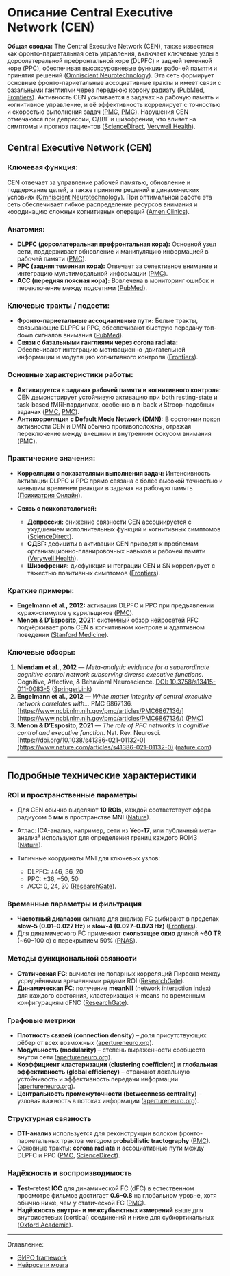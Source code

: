 # Описание Central Executive Network (CEN)  

**Общая сводка:**
The Central Executive Network (CEN), также известная как фронто-париетальная сеть управления, включает ключевые узлы в дорсолатеральной префронтальной коре (DLPFC) и задней теменной коре (PPC), обеспечивая высокоуровневые функции рабочей памяти и принятия решений ([Omniscient Neurotechnology][1]). Эта сеть формирует основные фронто-париетальные ассоциативные тракты и имеет связи с базальными ганглиями через переднюю корону радиату ([PubMed][2], [Frontiers][3]). Активность CEN усиливается в задачах на рабочую память и когнитивное управление, и её эффективность коррелирует с точностью и скоростью выполнения задач ([PMC][4], [PMC][5]). Нарушения CEN отмечаются при депрессии, СДВГ и шизофрении, что влияет на симптомы и прогноз пациентов ([ScienceDirect][6], [Verywell Health][7]).

## **Central Executive Network (CEN)**

### **Ключевая функция:**

CEN отвечает за управление рабочей памятью, обновление и поддержание целей, а также принятие решений в динамических условиях ([Omniscient Neurotechnology][1]). При оптимальной работе эта сеть обеспечивает гибкое распределение ресурсов внимания и координацию сложных когнитивных операций ([Amen Clinics][8]).

### **Анатомия:**

* **DLPFC (дорсолатеральная префронтальная кора):**
  Основной узел сети, поддерживает обновление и манипуляцию информацией в рабочей памяти ([PMC][4]).
* **PPC (задняя теменная кора):**
  Отвечает за селективное внимание и интеграцию мультимодальной информации ([PMC][9]).
* **ACC (передняя поясная кора):**
  Вовлечена в мониторинг ошибок и переключение между подсетями ([PubMed][10]).

### **Ключевые тракты / подсети:**

* **Фронто-париетальные ассоциативные пути:**
  Белые тракты, связывающие DLPFC и PPC, обеспечивают быструю передачу топ-down сигналов внимания ([PubMed][2]).
* **Связи с базальными ганглиями через corona radiata:**
  Обеспечивают интеграцию мотивационно-двигательной информации и модуляцию когнитивного контроля ([Frontiers][3]).

### **Основные характеристики работы:**

* **Активируется в задачах рабочей памяти и когнитивного контроля:**
  CEN демонстрирует устойчивую активацию при both resting-state и task-based fMRI-пардигмах, особенно в n-back и Stroop-подобных задачах ([PMC][4], [PMC][5]).
* **Антикорреляция с Default Mode Network (DMN):**
  В состоянии покоя активности CEN и DMN обычно противоположны, отражая переключение между внешним и внутренним фокусом внимания ([PMC][11]).

### **Практические значения:**

* **Корреляции с показателями выполнения задач:**
  Интенсивность активации DLPFC и PPC прямо связана с более высокой точностью и меньшим временем реакции в задачах на рабочую память ([Психиатрия Онлайн][12]).
* **Связь с психопатологией:**

  * **Депрессия:** снижение связности CEN ассоциируется с ухудшением исполнительных функций и когнитивных симптомов ([ScienceDirect][6]).
  * **СДВГ:** дефициты в активации CEN приводят к проблемам организационно-планировочных навыков и рабочей памяти ([Verywell Health][7]).
  * **Шизофрения:** дисфункция интеграции CEN и SN коррелирует с тяжестью позитивных симптомов ([Frontiers][13]).

### **Краткие примеры:**

* **Engelmann et al., 2012:** активация DLPFC и PPC при предъявлении кураж-стимулов у курильщиков ([PMC][9]).
* **Menon & D’Esposito, 2021:** системный обзор нейросетей PFC подчёркивает роль CEN в когнитивном контроле и адаптивном поведении ([Stanford Medicine][14]).

### **Ключевые обзоры:**

1. **Niendam et al., 2012** — *Meta-analytic evidence for a superordinate cognitive control network subserving diverse executive functions*. Cognitive, Affective, & Behavioral Neuroscience. [DOI: 10.3758/s13415-011-0083-5](https://doi.org/10.3758/s13415-011-0083-5) ([SpringerLink][15])
2. **Engelmann et al., 2012** — *White matter integrity of central executive network correlates with…* PMC 6867136. [https://www.ncbi.nlm.nih.gov/pmc/articles/PMC6867136/](https://www.ncbi.nlm.nih.gov/pmc/articles/PMC6867136/) ([PMC][9])
3. **Menon & D’Esposito, 2021** — *The role of PFC networks in cognitive control and executive function*. Nat. Rev. Neurosci. [https://doi.org/10.1038/s41386-021-01132-0](https://www.nature.com/articles/s41386-021-01132-0) ([nature.com][16])


[1]: https://www.o8t.com/blog/central-executive-network "The Central Executive Network (CEN)"
[2]: https://pubmed.ncbi.nlm.nih.gov/37703295/ "White matter tracts and executive functions: a review of causal and ..."
[3]: https://www.frontiersin.org/journals/integrative-neuroscience/articles/10.3389/fnint.2018.00043/full "The Relation Between White Matter Microstructure and Network ..."
[4]: https://pmc.ncbi.nlm.nih.gov/articles/PMC5447931/ "Working Memory in the Prefrontal Cortex - PMC - PubMed Central"
[5]: https://pmc.ncbi.nlm.nih.gov/articles/PMC8558818/ "Activation of the cognitive control network associated with ..."
[6]: https://www.sciencedirect.com/topics/psychology/central-executive-network "Central Executive Network - an overview | ScienceDirect Topics"
[7]: https://www.verywellhealth.com/executive-function-and-adhd-5210236 "Managing Executive Dysfunction in ADHD"
[8]: https://www.amenclinics.com/blog/how-the-central-executive-network-impacts-mental-health/ "How the Central Executive Network Impacts Mental Health"
[9]: https://pmc.ncbi.nlm.nih.gov/articles/PMC6867136/ "White matter integrity of central executive network correlates with ..."
[10]: https://pubmed.ncbi.nlm.nih.gov/22282036/ "Meta-analytic evidence for a superordinate cognitive control network ..."
[11]: https://pmc.ncbi.nlm.nih.gov/articles/PMC4341512/ "A Whole-Brain Resting-State ICA Study - PubMed Central"
[12]: https://psychiatryonline.org/doi/full/10.1176/appi.neuropsych.20110279 "Meta-Analysis of Structural and Functional MRI - Psychiatry Online"
[13]: https://www.frontiersin.org/journals/psychiatry/articles/10.3389/fpsyt.2022.870709/full "Abnormal Brain Network Interaction Associated With Positive ..."
[14]: https://med.stanford.edu/content/dam/sm/scsnl/documents/Nature---Menon---Role-of-PFC.pdf "[PDF] The role of PFC networks in cognitive control and executive function"
[15]: https://link.springer.com/article/10.3758/s13415-011-0083-5 "Meta-analytic evidence for a superordinate cognitive control network ..."
[16]: https://www.nature.com/articles/s41386-021-01132-0 "The role of prefrontal cortex in cognitive control and executive function"


---

## Подробные технические характеристики

### ROI и пространственные параметры

* Для CEN обычно выделяют **10 ROIs**, каждой соответствует сфера радиусом **5 мм** в пространстве MNI ([Nature][17]).
* Атлас: ICA-анализ, например, сети из **Yeo-17**, или публичный мета-анализ³ используют для определения границ каждого ROI43 ([Nature][17]).
* Типичные координаты MNI для ключевых узлов:

  * DLPFC: ±46, 36, 20
  * PPC: ±36, –50, 50
  * ACC: 0, 24, 30 ([ResearchGate][18]).

### Временные параметры и фильтрация

* **Частотный диапазон** сигнала для анализа FC выбирают в пределах **slow-5 (0.01–0.027 Hz)** и **slow-4 (0.027–0.073 Hz)** ([Frontiers][19]).
* Для динамического FC применяют **скользящее окно** длиной **\~60 TR** (\~60–100 с) с перекрытием 50% ([PNAS][20]).

### Методы функциональной связности

* **Статическая FC**: вычисление попарных корреляций Пирсона между усреднёнными временными рядами ROI ([ResearchGate][21]).
* **Динамическая FC**: получение **meanNII** (network interaction index) для каждого состояния, кластеризация k-means по временным конфигурациям dFNC ([ResearchGate][21]).

### Графовые метрики

* **Плотность связей (connection density)** – доля присутствующих рёбер от всех возможных ([apertureneuro.org][22]).
* **Модульность (modularity)** – степень выраженности сообществ внутри сети ([apertureneuro.org][22]).
* **Коэффициент кластеризации (clustering coefficient)** и **глобальная эффективность (global efficiency)** – отражают локальную устойчивость и эффективность передачи информации ([apertureneuro.org][22]).
* **Центральность промежуточности (betweenness centrality)** – узловая важность в потоках информации ([apertureneuro.org][22]).

### Структурная связность

* **DTI-анализ** используется для реконструкции волокон фронто-париетальных трактов методом **probabilistic tractography** ([PMC][23]).
* Основные тракты: **corona radiata** и ассоциативные пути между DLPFC и PPC ([PMC][23], [ScienceDirect][24]).

### Надёжность и воспроизводимость

* **Test–retest ICC** для динамической FC (dFC) в естественном просмотре фильмов достигает **0.6–0.8** на глобальном уровне, хотя обычно ниже, чем у статической FC ([PMC][25]).
* **Надёжность внутри- и межсубъектных измерений** выше для внутрисетевых (cortical) соединений и ниже для субкортикальных ([Oxford Academic][26]).


[17]: https://www.nature.com/articles/s41598-024-61418-3 "The central executive network moderates the relationship between ..."
[18]: https://www.researchgate.net/figure/Coordinates-of-SN-CEN-and-DMN-regions-derived-from-ICA-of-resting-state-fMRI-data_tbl1_51881167 "Coordinates of SN, CEN, and DMN regions derived from ICA of..."
[19]: https://www.frontiersin.org/journals/psychiatry/articles/10.3389/fpsyt.2019.00995/full "Dynamic Functional Connectivity Strength Within Different ... - Frontiers"
[20]: https://www.pnas.org/doi/10.1073/pnas.1422487112 "Dynamic reconfiguration of frontal brain networks during executive ..."
[21]: https://www.researchgate.net/figure/Functional-connectivity-maps-of-the-central-executive-network-CEN-A-default-mode_fig2_308712683 "Functional connectivity maps of the central executive network (CEN"
[22]: https://apertureneuro.org/article/124565-development-of-the-whole-brain-functional-connectome-explored-via-graph-theory-analysis "Development of the whole-brain functional connectome explored via ..."
[23]: https://pmc.ncbi.nlm.nih.gov/articles/PMC11873160/ "Early life brain network connectivity antecedents of executive ..."
[24]: https://www.sciencedirect.com/topics/psychology/central-executive-network "Central Executive Network - an overview | ScienceDirect Topics"
[25]: https://pmc.ncbi.nlm.nih.gov/articles/PMC8837589/ "Test–retest reliability of dynamic functional connectivity in ..."
[26]: https://academic.oup.com/cercor/article/27/11/5415/4139668 "Influences on the Test–Retest Reliability of Functional Connectivity ..."


---


Оглавление:

- [ЭИРО framework](/README.md)
- [Нейросети мозга](/brain-networks/README.md)

